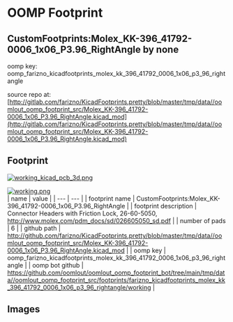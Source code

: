 # OOMP Footprint  
## CustomFootprints:Molex_KK-396_41792-0006_1x06_P3.96_RightAngle  by none  
  
oomp key: oomp_farizno_kicadfootprints_molex_kk_396_41792_0006_1x06_p3_96_rightangle  
  
source repo at: [http://gitlab.com/farizno/KicadFootprints.pretty/blob/master/tmp/data//oomlout_oomp_footprint_src/Molex_KK-396_41792-0006_1x06_P3.96_RightAngle.kicad_mod](http://gitlab.com/farizno/KicadFootprints.pretty/blob/master/tmp/data//oomlout_oomp_footprint_src/Molex_KK-396_41792-0006_1x06_P3.96_RightAngle.kicad_mod)  
## Footprint  
  
[![working_kicad_pcb_3d.png](working_kicad_pcb_3d_600.png)](working_kicad_pcb_3d.png)  
  
[![working.png](working_600.png)](working.png)  
| name | value | 
| --- | --- | 
| footprint name | CustomFootprints:Molex_KK-396_41792-0006_1x06_P3.96_RightAngle | 
| footprint description | Connector Headers with Friction Lock, 26-60-5050, http://www.molex.com/pdm_docs/sd/026605050_sd.pdf | 
| number of pads | 6 | 
| github path | http://github.com/farizno/KicadFootprints.pretty/blob/master/tmp/data//oomlout_oomp_footprint_src/Molex_KK-396_41792-0006_1x06_P3.96_RightAngle.kicad_mod | 
| oomp key | oomp_farizno_kicadfootprints_molex_kk_396_41792_0006_1x06_p3_96_rightangle | 
| oomp bot github | https://github.com/oomlout/oomlout_oomp_footprint_bot/tree/main/tmp/data//oomlout_oomp_footprint_src/footprints/farizno_kicadfootprints_molex_kk_396_41792_0006_1x06_p3_96_rightangle/working | 
## Images  
